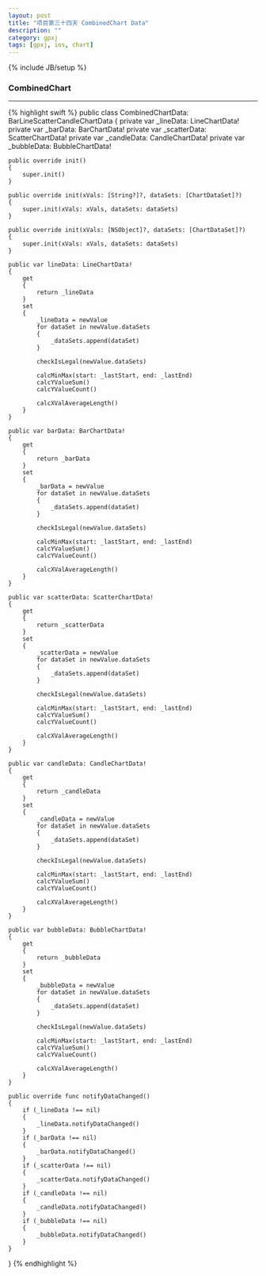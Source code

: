 ```yaml
---
layout: post
title: "项目第三十四天 CombinedChart Data"
description: ""
category: gpxj
tags: [gpxj, ios, chart]
---
```

{% include JB/setup %}

### CombinedChart
---

{% highlight swift %}
public class CombinedChartData: BarLineScatterCandleChartData
{
    private var _lineData: LineChartData!
    private var _barData: BarChartData!
    private var _scatterData: ScatterChartData!
    private var _candleData: CandleChartData!
    private var _bubbleData: BubbleChartData!
    
    public override init()
    {
        super.init()
    }
    
    public override init(xVals: [String?]?, dataSets: [ChartDataSet]?)
    {
        super.init(xVals: xVals, dataSets: dataSets)
    }
    
    public override init(xVals: [NSObject]?, dataSets: [ChartDataSet]?)
    {
        super.init(xVals: xVals, dataSets: dataSets)
    }
    
    public var lineData: LineChartData!
    {
        get
        {
            return _lineData
        }
        set
        {
            _lineData = newValue
            for dataSet in newValue.dataSets
            {
                _dataSets.append(dataSet)
            }
            
            checkIsLegal(newValue.dataSets)
            
            calcMinMax(start: _lastStart, end: _lastEnd)
            calcYValueSum()
            calcYValueCount()
            
            calcXValAverageLength()
        }
    }
    
    public var barData: BarChartData!
    {
        get
        {
            return _barData
        }
        set
        {
            _barData = newValue
            for dataSet in newValue.dataSets
            {
                _dataSets.append(dataSet)
            }
            
            checkIsLegal(newValue.dataSets)
            
            calcMinMax(start: _lastStart, end: _lastEnd)
            calcYValueSum()
            calcYValueCount()
            
            calcXValAverageLength()
        }
    }
    
    public var scatterData: ScatterChartData!
    {
        get
        {
            return _scatterData
        }
        set
        {
            _scatterData = newValue
            for dataSet in newValue.dataSets
            {
                _dataSets.append(dataSet)
            }
            
            checkIsLegal(newValue.dataSets)
            
            calcMinMax(start: _lastStart, end: _lastEnd)
            calcYValueSum()
            calcYValueCount()
            
            calcXValAverageLength()
        }
    }
    
    public var candleData: CandleChartData!
    {
        get
        {
            return _candleData
        }
        set
        {
            _candleData = newValue
            for dataSet in newValue.dataSets
            {
                _dataSets.append(dataSet)
            }
            
            checkIsLegal(newValue.dataSets)
            
            calcMinMax(start: _lastStart, end: _lastEnd)
            calcYValueSum()
            calcYValueCount()
            
            calcXValAverageLength()
        }
    }
    
    public var bubbleData: BubbleChartData!
    {
        get
        {
            return _bubbleData
        }
        set
        {
            _bubbleData = newValue
            for dataSet in newValue.dataSets
            {
                _dataSets.append(dataSet)
            }
            
            checkIsLegal(newValue.dataSets)
            
            calcMinMax(start: _lastStart, end: _lastEnd)
            calcYValueSum()
            calcYValueCount()
            
            calcXValAverageLength()
        }
    }
    
    public override func notifyDataChanged()
    {
        if (_lineData !== nil)
        {
            _lineData.notifyDataChanged()
        }
        if (_barData !== nil)
        {
            _barData.notifyDataChanged()
        }
        if (_scatterData !== nil)
        {
            _scatterData.notifyDataChanged()
        }
        if (_candleData !== nil)
        {
            _candleData.notifyDataChanged()
        }
        if (_bubbleData !== nil)
        {
            _bubbleData.notifyDataChanged()
        }
    }
}
{% endhighlight %}
